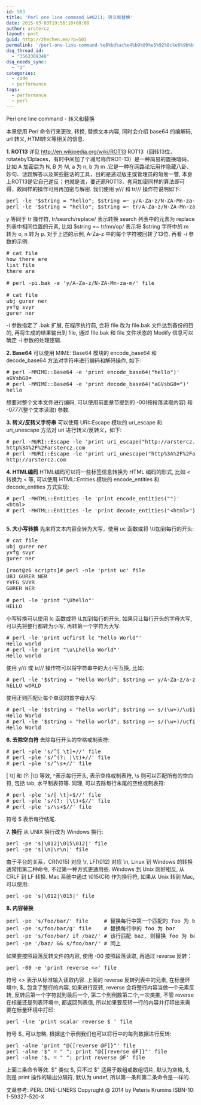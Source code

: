 ```yaml
---
id: 503
title: 'Perl one line command &#8211; 转义和替换'
date: 2015-03-03T19:56:10+08:00
author: arstercz
layout: post
guid: http://zhechen.me/?p=503
permalink: '/perl-one-line-command-%e8%bd%ac%e4%b9%89%e5%92%8c%e6%9b%bf%e6%8d%a2/'
dsq_thread_id:
  - "3563309348"
dsq_needs_sync:
  - "1"
categories:
  - code
  - performance
tags:
  - performance
  - perl
---
```

Perl one line command - 转义和替换

本章使用 Perl 命令行来更改, 转换, 替换文本内容, 同时会介绍 base64 的编解码, url 转义, HTMl转义等相关的信息.

<strong>1. ROT13 </strong>
详见 <a href=http://en.wikipedia.org/wiki/ROT13>http://en.wikipedia.org/wiki/ROT13</a>
ROT13（回转13位，rotateby13places，有时中间加了个减号称作ROT-13）是一种简易的置换暗码，比如 A 加密后为 N, B 为 M, a 为 n, b 为 m .它是一种在网路论坛用作隐藏八卦、妙句、谜题解答以及某些脏话的工具，目的是逃过版主或管理员的匆匆一瞥, 本身上ROT13是它自己逆反；也就是说，要还原ROT13，套用加密同样的算法即可得，故同样的操作可用再加密与解密. 我们使用 y/// 和 tr/// 操作符说明如下:
<pre>
perl -le '$string = "hello"; $string =~ y/A-Za-z/N-ZA-Mn-za-m/; print $string'
perl -le '$string = "hello"; $string =~ tr/A-Za-z/N-ZA-Mn-za-m/; print $string'
</pre>
<!--more-->


y 等同于 tr 操作符, tr/search/replace/ 表示转换 search 列表中的元素为 replace 列表中相同位置的元素, 比如 $string =~ tr/mn/op/ 表示将 $string 字符中的 m 转为 o, n 转为 p. 对于上述的示例, A-Za-z 中的每个字符被回转了13位. 再看 -i 参数的示例:
<pre>
# cat file 
how there are
list file
there are

# perl -pi.bak -e 'y/A-Za-z/N-ZA-Mn-za-m/' file

# cat file
ubj gurer ner
yvfg svyr
gurer ner
</pre>
-i 参数指定了 .bak 扩展, 在程序执行前, 会将 file 改为 file.bak 文件达到备份的目的, 再将生成的结果输出到 file, 通过 file.bak 和 file 文件状态的 Modify 信息可以确定 -i 参数的处理逻辑.

<strong>2. Base64</strong>
可以使用 MIME::Base64 模块的 encode_base64 和 decode_base64 方法对字符串进行编码和解码操作, 如下:
<pre>
# perl -MMIME::Base64 -e 'print encode_base64("hello")'
aGVsbG8=
# perl -MMIME::Base64 -e 'print decode_base64("aGVsbG8=")'
hello
</pre>
想要对整个文本文件进行编码, 可以使用前面章节提到的 -00(按段落读取内容) 和 -0777(整个文本读取) 参数.

<strong>3. 转义/反转义字符串</strong>
可以使用 URI::Escape 模块的 uri_escape 和 uri_unescape 方法对 uri 进行转义/反转义，如下:
<pre>
# perl -MURI::Escape -le 'print uri_escape("http://arstercz.com")'
http%3A%2F%2Farstercz.com
# perl -MURI::Escape -le 'print uri_unescape("http%3A%2F%2Farstercz.com")'
http://arstercz.com
</pre>

<strong>4. HTML编码</strong>
HTML编码可以将一些标签信息转换为 HTML 编码的形式, 比如 < 转换为 &lt; 等, 可以使用 HTML::Entities 模块的 encode_entities 和 decode_entities 方式实现:
<pre>
# perl -MHTML::Entities -le 'print encode_entities("<html>")'
&lt;html&gt;
# perl -MHTML::Entities -le 'print decode_entities("&lt;html&gt;")'
<html>
</pre>

<strong>5. 大小写转换</strong>
先来将文本内容全转为大写，使用 uc 函数或将 \U加到每行的开头:
<pre>
# cat file
ubj gurer ner
yvfg svyr
gurer ner

[root@z6 scripts]# perl -nle 'print uc' file
UBJ GURER NER
YVFG SVYR
GURER NER

# perl -le 'print "\Uhello"'
HELLO
</pre>
小写转换可以使用 lc 函数或将 \L加到每行的开头, 如果只让每行开头的字母大写, 可以先将整行都转为小写, 再转第一个字符为大写:
<pre>
# perl -le 'print ucfirst lc "hello World"'
Hello world
# perl -le 'print "\u\Lhello World"'
Hello world
</pre>

使用 y/// 或 tr/// 操作符可以将字符串中的大小写互换, 比如:
<pre>
# perl -le '$string = "Hello World"; $string =~ y/A-Za-z/a-zA-Z/; print $string'
hELLO wORLD
</pre>
使用正则匹配让每个单词的首字母大写:
<pre>
# perl -le '$string = "hello world"; $string =~ s/(\w+)/\u$1/g; print $string'
Hello World
# perl -le '$string = "hello world"; $string =~ s/(\w+)/ucfirst $1/ge; print $string'
Hello World
</pre>

<strong>6. 去除空白符</strong>
去除每行开头的空格或制表符:
<pre>
# perl -ple 's/^[ \t]+//' file
# perl -ple 's/^(?: |\t)+//' file
# perl -ple 's/^\s+//' file
</pre>
[ \t] 和 (?: |\t) 等效, ^表示每行开头, 表示空格或制表符, \s 则可以匹配所有的空白符, 包括 tab, 水平制表符等.
同理, 可以去除每行末尾的空格或制表符:
<pre>
# perl -ple 's/[ \t]+$//' file
# perl -ple 's/(?: |\t)+$//' file
# perl -ple 's/\s+$//' file
</pre>
符号 $ 表示每行结尾.

<strong>7. 换行</strong>
从 UNIX 换行改为 Windows 换行:
<pre>
perl -pe 's|\012|\015\012|' file
perl -pe 's|\n|\r\n|' file
</pre>
由于平台的关系，CR(\015) 对应 \r, LF(\012) 对应 \n, Linux 到 Windows 的转换通常用第二种命令, 不过第一种方式更通用些. Windows 到 Unix 刚好相反, 从 CRLF 到 LF 转换.
Mac 系统中通过 \015(CR) 作为换行符, 如果从 Unix 转到 Mac, 可以使用:
<pre>
perl -pe 's|\012|\015|' file
</pre>

<strong>8. 内容替换</strong>
<pre>
perl -pe 's/foo/bar/' file     # 替换每行中第一个匹配的 foo 为 bar
perl -pe 's/foo/bar/g' file    # 替换每行中的 foo 为 bar
perl -pe 's/foo/bar/ if /baz/' # 该行匹配 baz, 则替换 foo 为 bar
perl -pe '/baz/ && s/foo/bar/' # 同上
</pre>

如果要按照段落反转文件的内容, 使用 -00 按照段落读取, 再通过 reverse 反转：
<pre>
perl -00 -e 'print reverse <>' file
</pre>
符号 <> 表示从标准输入读取内容.
上面的 reverse 反转列表中的元素, 在标量环境中, $_ 包含了整行的内容, 如果进行反转, reverse 会将整行内容当做一个元素反转, 反转后第一个字符就到最后一个, 第二个到倒数第二个,一次类推, 不管 reverse 在标量还是列表环境中, 都返回列表值, 所以如果要反转一行的内容并打印出来需要在标量环境中打印:
<pre>
perl -lne 'print scalar reverse $_' file
</pre>
符号 $_ 可以忽略, 根据这个示例我们也可以将行中的每列数据进行反转:
<pre>
perl -alne 'print "@{[reverse @F]}"' file
perl -alne '$" = " "; print "@{[reverse @F]}"' file
perl -alne '$, = " "; print reverse @F' file
</pre>
上面三条命令等效. $" 类似 $, 只不过 $" 适用于数组或数组切片, 默认为空格, $, 则是 print 操作的输出分隔符, 默认为 undef,  所以第一条和第二条命令是一样的.

文章参考: PERL ONE-LINERS Copyrught @ 2014 by Peteris Krumins ISBN-10: 1-59327-520-X